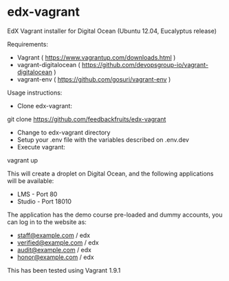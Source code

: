 # edx-vagrant
EdX Vagrant installer for Digital Ocean (Ubuntu 12.04, Eucalyptus release)

Requirements:

- Vagrant ( https://www.vagrantup.com/downloads.html )
- vagrant-digitalocean ( https://github.com/devopsgroup-io/vagrant-digitalocean )
- vagrant-env ( https://github.com/gosuri/vagrant-env )

Usage instructions:

- Clone edx-vagrant:

git clone https://github.com/feedbackfruits/edx-vagrant

- Change to edx-vagrant directory
- Setup your .env file with the variables described on .env.dev
- Execute vagrant:

vagrant up

This will create a droplet on Digital Ocean, and the following applications will be available:

- LMS - Port 80
- Studio - Port 18010

The application has the demo course pre-loaded and dummy accounts, you can log in to the website as:

- staff@example.com / edx
- verified@example.com / edx
- audit@example.com / edx
- honor@example.com / edx

This has been tested using Vagrant 1.9.1
